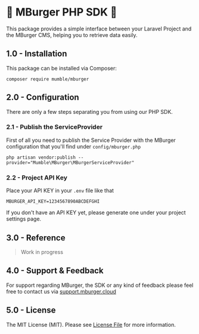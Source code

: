 # 🍔 MBurger PHP SDK 🍔 

This package provides a simple interface between your Laravel Project and the MBurger CMS, helping you to retrieve data easily.

## 1.0 - Installation

This package can be installed via Composer:

    composer require mumble/mburger

## 2.0 - Configuration

There are only a few steps separating you from using our PHP SDK.

### 2.1 - Publish the ServiceProvider

First of all you need to publish the Service Provider with the MBurger configuration that you'll find under `config/mburger.php`

    php artisan vendor:publish --provider="Mumble\MBurger\MBurgerServiceProvider"

### 2.2 - Project API Key

Place your API KEY in your `.env` file like that

    MBURGER_API_KEY=1234567890ABCDEFGHI

If you don't have an API KEY yet, please generate one under your project settings page.

## 3.0 - Reference 

> Work in progress

## 4.0 - Support & Feedback

For support regarding MBurger, the SDK or any kind of feedback please feel free to contact us via  [support.mburger.cloud](http://support.mburger.cloud/)

## 5.0 - License
The MIT License (MIT). Please see [License File](./LICENSE) for more information.
